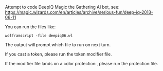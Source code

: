 Attempt to code DeepIQ Magic the Gathering AI bot, see: https://magic.wizards.com/en/articles/archive/serious-fun/deep-iq-2013-06-11

You can run the files like:

`wolframscript -file deepiq06.wl`

The output will prompt which file to run on next turn.

If you cast a token, please run the token modifier file.

If the modifier file lands on a color protection , please run the protection file.

